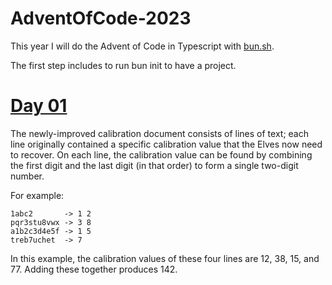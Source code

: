 # AdventOfCode-2023

This year I will do the Advent of Code in Typescript with [bun.sh](https://bun.sh).

The first step includes to run bun init to have a project.

# [Day 01](https://adventofcode.com/2023/day/1)

The newly-improved calibration document consists of lines of text; each line originally contained a specific calibration value that the Elves now need to recover. On each line, the calibration value can be found by combining the first digit and the last digit (in that order) to form a single two-digit number.

For example:

``` text
1abc2       -> 1 2
pqr3stu8vwx -> 3 8
a1b2c3d4e5f -> 1 5
treb7uchet  -> 7
```

In this example, the calibration values of these four lines are 12, 38, 15, and 77. Adding these together produces 142.